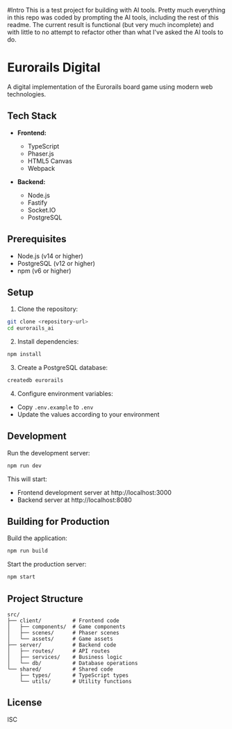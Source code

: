 #Intro
This is a test project for building with AI tools. Pretty much everything in this repo was coded by prompting the AI tools, including the rest of this readme. The current result is functional (but very much incomplete) and with little to no attempt to refactor other than what I've asked the AI tools to do.

# Eurorails Digital

A digital implementation of the Eurorails board game using modern web technologies.

## Tech Stack

- **Frontend:**
  - TypeScript
  - Phaser.js
  - HTML5 Canvas
  - Webpack

- **Backend:**
  - Node.js
  - Fastify
  - Socket.IO
  - PostgreSQL

## Prerequisites

- Node.js (v14 or higher)
- PostgreSQL (v12 or higher)
- npm (v6 or higher)

## Setup

1. Clone the repository:
```bash
git clone <repository-url>
cd eurorails_ai
```

2. Install dependencies:
```bash
npm install
```

3. Create a PostgreSQL database:
```bash
createdb eurorails
```

4. Configure environment variables:
- Copy `.env.example` to `.env`
- Update the values according to your environment

## Development

Run the development server:
```bash
npm run dev
```

This will start:
- Frontend development server at http://localhost:3000
- Backend server at http://localhost:8080

## Building for Production

Build the application:
```bash
npm run build
```

Start the production server:
```bash
npm start
```

## Project Structure

```
src/
├── client/          # Frontend code
│   ├── components/  # Game components
│   ├── scenes/      # Phaser scenes
│   └── assets/      # Game assets
├── server/          # Backend code
│   ├── routes/      # API routes
│   ├── services/    # Business logic
│   └── db/          # Database operations
└── shared/          # Shared code
    ├── types/       # TypeScript types
    └── utils/       # Utility functions
```

## License

ISC 
